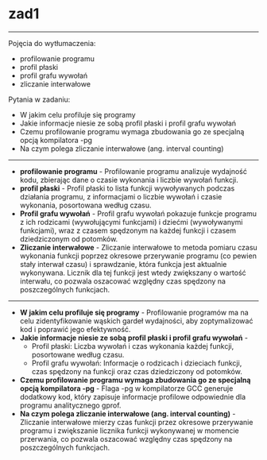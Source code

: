 # zad1

---

Pojęcia do wytłumaczenia:
* profilowanie programu
* profil płaski
* profil grafu wywołań
* zliczanie interwałowe

Pytania w zadaniu:
* W jakim celu profiluje się programy
* Jakie informacje niesie ze sobą profil płaski i profil grafu wywołań
* Czemu profilowanie programu wymaga zbudowania go ze specjalną opcją kompilatora -pg
* Na czym polega zliczanie interwałowe (ang. interval counting)

---
* **profilowanie programu** - Profilowanie programu analizuje wydajność kodu, zbierając dane o czasie wykonania i liczbie wywołań funkcji.
* **profil płaski** - Profil płaski to lista funkcji wywoływanych podczas działania programu, z informacjami o liczbie wywołań i czasie wykonania, posortowana według czasu.
* **Profil grafu wywołań** - Profil grafu wywołań pokazuje funkcje programu z ich rodzicami (wywołującymi funkcjami) i dziećmi (wywoływanymi funkcjami), wraz z czasem spędzonym na każdej funkcji i czasem dziedziczonym od potomków.
* **Zliczanie interwałowe** - Zliczanie interwałowe to metoda pomiaru czasu wykonania funkcji poprzez okresowe przerywanie programu (co pewien stały interwał czasu) i sprawdzanie, która funkcja jest aktualnie wykonywana. Licznik dla tej funkcji jest wtedy zwiększany o wartość interwału, co pozwala oszacować względny czas spędzony na poszczególnych funkcjach.

---

* **W jakim celu profiluje się programy** - Profilowanie programów ma na celu zidentyfikowanie wąskich gardeł wydajności, aby zoptymalizować kod i poprawić jego efektywność.
* **Jakie informacje niesie ze sobą profil płaski i profil grafu wywołań** - 
    * Profil płaski: Liczba wywołań i czas wykonania każdej funkcji, posortowane według czasu.
    * Profil grafu wywołań: Informacje o rodzicach i dzieciach funkcji, czas spędzony na funkcji oraz czas dziedziczony od potomków.
* **Czemu profilowanie programu wymaga zbudowania go ze specjalną opcją kompilatora -pg** - Flaga -pg w kompilatorze GCC generuje dodatkowy kod, który zapisuje informacje profilowe odpowiednie dla programu analitycznego gprof.
* **Na czym polega zliczanie interwałowe (ang. interval counting)** - Zliczanie interwałowe mierzy czas funkcji przez okresowe przerywanie programu i zwiększanie licznika funkcji wykonywanej w momencie przerwania, co pozwala oszacować względny czas spędzony na poszczególnych funkcjach.